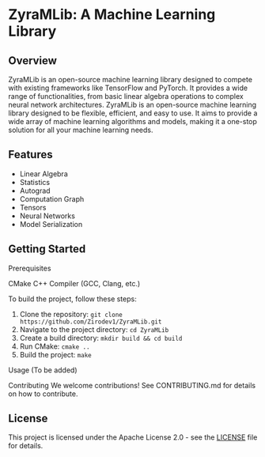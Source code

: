 # ZyraMLib: A Machine Learning Library

## Overview

ZyraMLib is an open-source machine learning library designed to compete with existing frameworks like TensorFlow and PyTorch. It provides a wide range of functionalities, from basic linear algebra operations to complex neural network architectures. ZyraMLib is an open-source machine learning library designed to be flexible, efficient, and easy to use. It aims to provide a wide array of machine learning algorithms and models, making it a one-stop solution for all your machine learning needs.

## Features

- Linear Algebra
- Statistics
- Autograd
- Computation Graph
- Tensors
- Neural Networks
- Model Serialization

## Getting Started

Prerequisites

CMake
C++ Compiler (GCC, Clang, etc.)

To build the project, follow these steps:

1. Clone the repository: `git clone https://github.com/Zirodev1/ZyraMLib.git`
2. Navigate to the project directory: `cd ZyraMLib`
3. Create a build directory: `mkdir build && cd build`
4. Run CMake: `cmake ..`
5. Build the project: `make`

Usage
(To be added)

Contributing
We welcome contributions! See CONTRIBUTING.md for details on how to contribute.

## License

This project is licensed under the Apache License 2.0 - see the [LICENSE](LICENSE) file for details.
